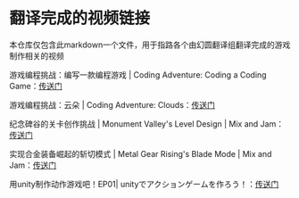 # 翻译完成的视频链接

本仓库仅包含此markdown一个文件，用于指路各个由幻圆翻译组翻译完成的游戏制作相关的视频



游戏编程挑战：编写一款编程游戏 | Coding Adventure: Coding a Coding Game：[传送门](www.bilibili.com/video/av75645898)

游戏编程挑战：云朵 | Coding Adventure: Clouds：[传送门]( https://www.bilibili.com/video/av77048065 )

纪念碑谷的关卡创作挑战 | Monument Valley's Level Design | Mix and Jam：[传送门]( https://www.bilibili.com/video/av77692640 )

实现合金装备崛起的斩切模式 | Metal Gear Rising's Blade Mode | Mix and Jam：[传送门]( https://www.bilibili.com/video/av77844244 )

用unity制作动作游戏吧！EP01| unityでアクションゲームを作ろう！：[传送门]( https://www.bilibili.com/video/av77970254 )

